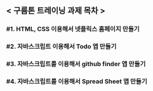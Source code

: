 ## < 구름톤 트레이닝 과제 목차 >

### #1. HTML, CSS 이용해서 넷플릭스 홈페이지 만들기
### #2. 자바스크립트 이용해서 Todo 앱 만들기
### #3. 자바스크립트를 이용해서 github finder 앱 만들기
### #4. 자바스크립트를 이용해서 Spread Sheet 앱 만들기
